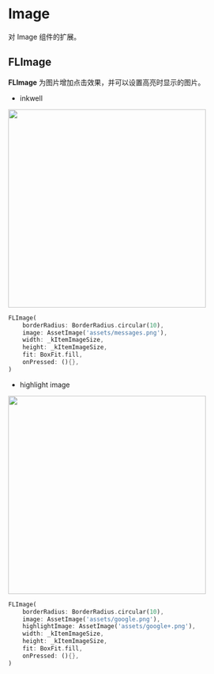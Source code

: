 # Image

对 Image 组件的扩展。

## FLImage

**FLImage** 为图片增加点击效果，并可以设置高亮时显示的图片。

* inkwell

<p align="left">
    <img width="400" src="http://abtfun.oss-cn-beijing.aliyuncs.com/img/2019-12-15-image_ink.gif" />
</p>

```dart
FLImage(
    borderRadius: BorderRadius.circular(10),
    image: AssetImage('assets/messages.png'),
    width: _kItemImageSize,
    height: _kItemImageSize,
    fit: BoxFit.fill,
    onPressed: (){},
)
```

* highlight image

<p align="left">
    <img width="400" src="http://abtfun.oss-cn-beijing.aliyuncs.com/img/2019-12-15-image_high.gif" />
</p>

```dart
FLImage(
    borderRadius: BorderRadius.circular(10),
    image: AssetImage('assets/google.png'),
    highlightImage: AssetImage('assets/google+.png'),
    width: _kItemImageSize,
    height: _kItemImageSize,
    fit: BoxFit.fill,
    onPressed: (){},
)
```
